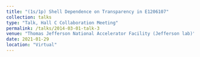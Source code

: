 ```yaml
---
title: "(1s/1p) Shell Dependence on Transparency in E1206107"
collection: talks
type: "Talk, Hall C Collaboration Meeting"
permalink: /talks/2014-03-01-talk-3
venue: "Thomas Jefferson National Accelerator Facility (Jefferson lab)"
date: 2021-01-29
location: "Virtual"
---
```

